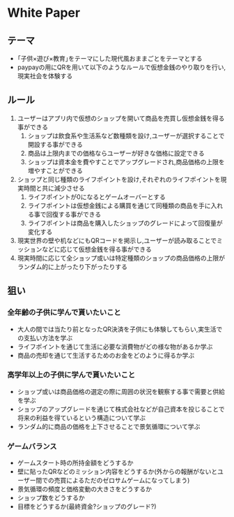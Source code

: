 # White Paper

## テーマ
* ｢子供×遊び×教育｣をテーマにした現代風おままごとをテーマとする  
* paypayの用にQRを用いて以下のようなルールで仮想金銭のやり取りを行い,現実社会を体験する  

## ルール
1. ユーザーはアプリ内で仮想のショップを開いて商品を売買し仮想金銭を得る事ができる
    1. ショップは飲食系や生活系など数種類を設け,ユーザーが選択することで開設する事ができる  
    2. 商品は上限内までの価格ならユーザーが好きな価格に設定できる
    3. ショップは資本金を費やすことでアップグレードされ,商品価格の上限を増やすことができる
1. ショップと同じ種類のライフポイントを設け,それぞれのライフポイントを現実時間と共に減少させる
    1. ライフポイントが0になるとゲームオーバーとする  
    1. ライフポイントは仮想金銭による購買を通じて同種類の商品を手に入れる事で回復する事ができる
    2. ライフポイントは商品を購入したショップのグレードによって回復量が変化する
1. 現実世界の壁や机などにもQRコードを掲示し,ユーザーが読み取ることでミッションなどに応じて仮想金銭を得る事ができる  
2. 現実時間に応じて全ショップ或いは特定種類のショップの商品価格の上限がランダム的に上がったり下がったりする

## 狙い
### 全年齢の子供に学んで貰いたいこと
* 大人の間では当たり前となったQR決済を子供にも体験してもらい,実生活での支払い方法を学ぶ
* ライフポイントを通じて生活に必要な消費物がどの様な物があるか学ぶ
* 商品の売却を通じて生活するためのお金をどのように得るか学ぶ

### 高学年以上の子供に学んで貰いたいこと
* ショップ或いは商品価格の選定の際に周囲の状況を観察する事で需要と供給を学ぶ
* ショップのアップグレードを通じて株式会社などが自己資本を投じることで将来の利益を得ているという構造について学ぶ
* ランダム的に商品の価格を上下させることで景気循環について学ぶ

### ゲームバランス
* ゲームスタート時の所持金額をどうするか
* 壁に貼ったQRなどのミッション内容をどうするか(外からの報酬がないとユーザー間での売買によるただのゼロサムゲームになってしまう)
* 景気循環の頻度と価格変動の大きさをどうするか
* ショップ数をどうするか
* 目標をどうするか(最終資金?ショップのグレード?)

